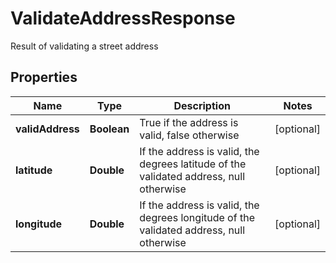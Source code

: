 

# ValidateAddressResponse

Result of validating a street address
## Properties

Name | Type | Description | Notes
------------ | ------------- | ------------- | -------------
**validAddress** | **Boolean** | True if the address is valid, false otherwise |  [optional]
**latitude** | **Double** | If the address is valid, the degrees latitude of the validated address, null otherwise |  [optional]
**longitude** | **Double** | If the address is valid, the degrees longitude of the validated address, null otherwise |  [optional]



